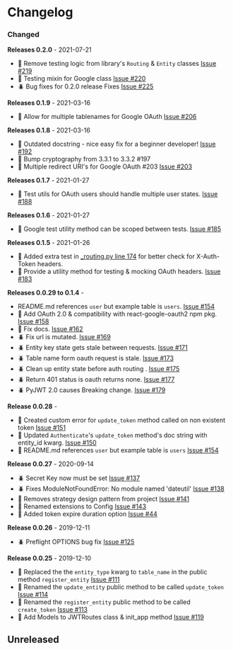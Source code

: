 # Changelog

### Changed

**Releases 0.2.0** - 2021-07-21
- 🎁 Remove testing logic from library's `Routing` & `Entity` classes  [Issue #219](https://github.com/joegasewicz/flask-jwt-router/issues/219)
- 🎁 Testing mixin for Google class  [Issue #220](https://github.com/joegasewicz/flask-jwt-router/issues/220)
- 🪲 Bug fixes for 0.2.0 release Fixes [Issue #225](https://github.com/joegasewicz/flask-jwt-router/issues/225)

**Releases 0.1.9** - 2021-03-16
- 🎁 Allow for multiple tablenames for Google OAuth  [Issue #206](https://github.com/joegasewicz/flask-jwt-router/issues/206)

**Releases 0.1.8** - 2021-03-16
- 📝 Outdated docstring - nice easy fix for a beginner developer! [Issue #192](https://github.com/joegasewicz/flask-jwt-router/issues/192)
- 🎁 Bump cryptography from 3.3.1 to 3.3.2 #197
- 🎁 Multiple redirect URI's for Google OAuth #203 [Issue #203](https://github.com/joegasewicz/flask-jwt-router/issues/203)

**Releases 0.1.7** - 2021-01-27
- 🎁 Test utils for OAuth users should handle multiple user states. [Issue #188](https://github.com/joegasewicz/flask-jwt-router/pull/188)

**Releases 0.1.6** - 2021-01-27
- 🎁 Google test utility method can be scoped between tests. [Issue #185](https://github.com/joegasewicz/flask-jwt-router/issues/185)

**Releases 0.1.5** - 2021-01-26
- 🎁 Added extra test in  [_routing.py line 174](https://github.com/joegasewicz/flask-jwt-router/blob/6ee5bcfb772b6cb66a5c621cf466014b94eaf635/flask_jwt_router/_routing.py#L174) for better check for X-Auth-Token headers.
- 🎁 Provide a utility method for testing & mocking OAuth headers. [Issue #183](https://github.com/joegasewicz/flask-jwt-router/issues/183)

**Releases 0.0.29 to 0.1.4** -

- README.md references `user` but example table is `users`. [Issue #154](https://github.com/joegasewicz/flask-jwt-router/issues/154)
- 🎁 Add OAuth 2.0 & compatibility with react-google-oauth2 npm pkg. [Issue #158](https://github.com/joegasewicz/flask-jwt-router/issues/158)
- 📝 Fix docs. [Issue #162](https://github.com/joegasewicz/flask-jwt-router/issues/162)
- 🪲 Fix url is mutated. [Issue #169](https://github.com/joegasewicz/flask-jwt-router/issues/169)
- 🪲 Entity key state gets stale between requests. [Issue #171](https://github.com/joegasewicz/flask-jwt-router/issues/171)
- 🪲 Table name form oauth request is stale. [Issue #173](https://github.com/joegasewicz/flask-jwt-router/issues/173)
- 🪲 Clean up entity state before auth routing . [Issue #175](https://github.com/joegasewicz/flask-jwt-router/issues/175)
- 🪲 Return 401 status is oauth returns none. [Issue #177](https://github.com/joegasewicz/flask-jwt-router/issues/177)
- 🪲 PyJWT 2.0 causes Breaking change. [Issue #179](https://github.com/joegasewicz/flask-jwt-router/issues/179)

**Release 0.0.28** -

- 🎁 Created custom error for `update_token` method called on non existent token [Issue #151](https://github.com/joegasewicz/flask-jwt-router/issues/151)
- 📝 Updated `Authenticate`'s `update_token` method's doc string with entity_id kwarg. [Issue #150](https://github.com/joegasewicz/flask-jwt-router/issues/150) 
- 📝 README.md references `user` but example table is `users` [Issue #154](https://github.com/joegasewicz/flask-jwt-router/issues/154)

**Release 0.0.27** - 2020-09-14

- 🪲 Secret Key now must be set [Issue #137](https://github.com/joegasewicz/flask-jwt-router/issues/137)
- 🪲 Fixes ModuleNotFoundError: No module named 'dateutil' [Issue #138](https://github.com/joegasewicz/flask-jwt-router/issues/138)
- 🎁 Removes strategy design pattern from project [Issue #141](https://github.com/joegasewicz/flask-jwt-router/issues/141)
- 🎁 Renamed extensions to Config [Issue #143](https://github.com/joegasewicz/flask-jwt-router/issues/143)
- 🎁 Added token expire duration option [Issue #44](https://github.com/joegasewicz/flask-jwt-router/issues/44)

**Release 0.0.26** - 2019-12-11

- 🪲 Preflight OPTIONS bug fix [Issue #125](https://github.com/joegasewicz/Flask-JWT-Router/issues/125)

**Release 0.0.25** - 2019-12-10

- 🎁 Replaced the the `entity_type` kwarg to `table_name` in the public method `register_entity` [Issue #111](https://github.com/joegasewicz/Flask-JWT-Router/issues/111)
- 🎁 Renamed the `update_entity` public method to be called `update_token` [Issue #114](https://github.com/joegasewicz/Flask-JWT-Router/issues/114)
- 🎁 Renamed the `register_entity` public method to be called `create_token` [Issue #113](https://github.com/joegasewicz/Flask-JWT-Router/issues/113)
- 🎁 Add Models to JWTRoutes class & init_app method [Issue #119](https://github.com/joegasewicz/Flask-JWT-Router/issues/119)

## Unreleased

